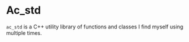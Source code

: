 Ac_std
======

`ac_std` is a C++ utility library of functions and classes I find myself
using multiple times.
